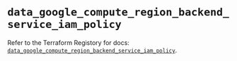 # `data_google_compute_region_backend_service_iam_policy`

Refer to the Terraform Registory for docs: [`data_google_compute_region_backend_service_iam_policy`](https://registry.terraform.io/providers/hashicorp/google-beta/5.1.0/docs/data-sources/google_compute_region_backend_service_iam_policy).

